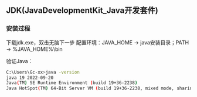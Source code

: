 


## JDK(JavaDevelopmentKit_Java开发套件)

### 安装过程

下载jdk.exe，双击无脑下一步
配置环境：JAVA_HOME -> java安装目录；PATH -> %JAVA_HOME%\\bin

验证Java：
```bash
C:\Users\Gc-xx>java -version
java 19 2022-09-20
Java(TM) SE Runtime Environment (build 19+36-2238)
Java HotSpot(TM) 64-Bit Server VM (build 19+36-2238, mixed mode, sharing)
```
